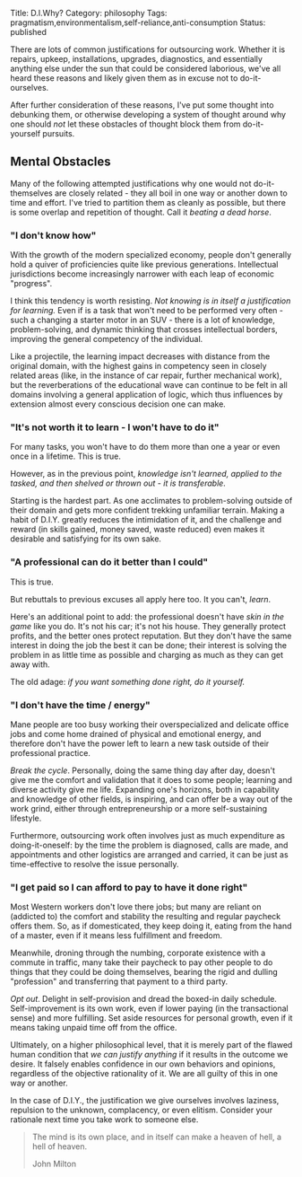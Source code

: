 Title: D.I.Why?
Category: philosophy
Tags: pragmatism,environmentalism,self-reliance,anti-consumption
Status: published

There are lots of common justifications for outsourcing work. Whether it is repairs, upkeep, installations, upgrades, diagnostics, and essentially anything else under the sun that could be considered laborious, we've all heard these reasons and likely given them as in excuse not to do-it-ourselves.

After further consideration of these reasons, I've put some thought into debunking them, or otherwise developing a system of thought around why one should _not_ let these obstacles of thought block them from do-it-yourself pursuits.

## Mental Obstacles 

Many of the following attempted justifications why one would not do-it-themselves are closely related - they all boil in one way or another down to time and effort. I've tried to partition them as cleanly as possible, but there is some overlap and repetition of thought. Call it _beating a dead horse_.

### "I don't know how"

With the growth of the modern specialized economy, people don't generally hold a quiver of proficiencies quite like previous generations. Intellectual jurisdictions become increasingly narrower with each leap of economic "progress".

I think this tendency is worth resisting. _Not knowing is in itself a justification for learning._ Even if is a task that won't need to be performed very often - such a changing a starter motor in an SUV - there is a lot of knowledge, problem-solving, and dynamic thinking that crosses intellectual borders, improving the general competency of the individual.

Like a projectile, the learning impact decreases with distance from the original domain, with the highest gains in competency seen in closely related areas (like, in the instance of car repair, further mechanical work), but the reverberations of the educational wave can continue to be felt in all domains involving a general application of logic, which thus influences by extension almost every conscious decision one can make.

### "It's not worth it to learn - I won't have to do it"

For many tasks, you won't have to do them more than one a year or even once in a lifetime. This is true.

However, as in the previous point, _knowledge isn't learned, applied to the tasked, and then shelved or thrown out - it is transferable_.

Starting is the hardest part. As one acclimates to problem-solving outside of their domain and gets more confident trekking unfamiliar terrain. Making a habit of D.I.Y. greatly reduces the intimidation of it, and the challenge and reward (in skills gained, money saved, waste reduced) even makes it desirable and satisfying for its own sake.

### "A professional can do it better than I could"

This is true.

But rebuttals to previous excuses all apply here too. It you can't, _learn_.

Here's an additional point to add: the professional doesn't have _skin in the game_ like you do. It's not his car; it's not his house. They generally protect profits, and the better ones protect reputation. But they don't have the same interest in doing the job the best it can be done; their interest is solving the problem in as little time as possible and charging as much as they can get away with.

The old adage: _if you want something done right, do it yourself._

### "I don't have the time / energy"

Mane people are too busy working their overspecialized and delicate office jobs and come home drained of physical and emotional energy, and therefore don't have the power left to learn a new task outside of their professional practice.

_Break the cycle_. Personally, doing the same thing day after day, doesn't give me the comfort and validation that it does to some people; learning and diverse activity give me life. Expanding one's horizons, both in capability and knowledge of other fields, is inspiring, and can offer be a way out of the work grind, either through entrepreneurship or a more self-sustaining lifestyle.

Furthermore, outsourcing work often involves just as much expenditure as doing-it-oneself: by the time the problem is diagnosed, calls are made, and appointments and other logistics are arranged and carried, it can be just as time-effective to resolve the issue personally.

### "I get paid so I can afford to pay to have it done right"

Most Western workers don't love there jobs; but many are reliant on (addicted to) the comfort and stability the resulting and regular paycheck offers them. So, as if domesticated, they keep doing it, eating from the hand of a master, even if it means less fulfillment and freedom.

Meanwhile, droning through the numbing, corporate existence with a commute in traffic, many take their paycheck to pay other people to do things that they could be doing themselves, bearing the rigid and dulling "profession" and transferring that payment to a third party.

_Opt out_. Delight in self-provision and dread the boxed-in daily schedule. Self-improvement is its own work, even if lower paying (in the transactional sense) and more fulfilling. Set aside resources for personal growth, even if it means taking unpaid time off from the office.

Ultimately, on a higher philosophical level, that it is merely part of the flawed human condition that _we can justify anything_ if it results in the outcome we desire. It falsely enables confidence in our own behaviors and opinions, regardless of the objective rationality of it. We are all guilty of this in one way or another.

In the case of D.I.Y., the justification we give ourselves involves laziness, repulsion to the unknown, complacency, or even elitism. Consider your rationale next time you take work to someone else. 

> The mind is its own place, and in itself can make a heaven of hell, a hell of heaven.
    <p class="annotation">
            John Milton
    </p>
